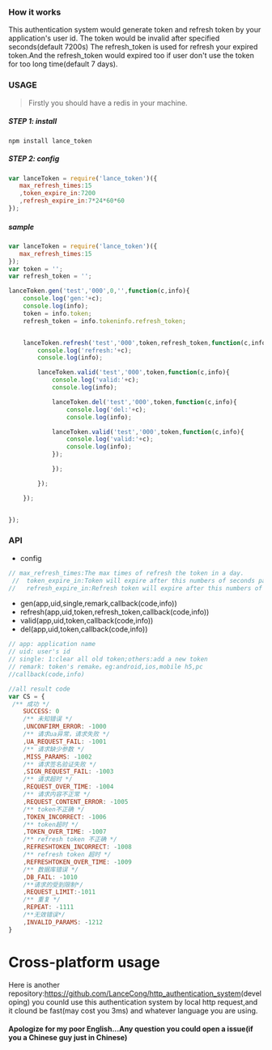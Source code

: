 ### How it works
This authentication system would generate <span>token</span> and <span>refresh token</span> by your application's user id.
The token would be invalid after specified seconds(default 7200s)
The refresh_token is used for refresh your expired token.And the refresh_token would expired too if user don't use the token for too long time(default 7 days).

### USAGE
> Firstly you should have a redis in your machine.

##### STEP 1: install
```
npm install lance_token
```
##### STEP 2: config
```js
var lanceToken = require('lance_token')({
   max_refresh_times:15
   ,token_expire_in:7200
   ,refresh_expire_in:7*24*60*60
});

```

##### sample
```js
var lanceToken = require('lance_token')({
   max_refresh_times:15
});
var token = '';
var refresh_token = '';

lanceToken.gen('test','000',0,'',function(c,info){
	console.log('gen:'+c);
	console.log(info);
	token = info.token;
	refresh_token = info.tokeninfo.refresh_token;


	lanceToken.refresh('test','000',token,refresh_token,function(c,info){
		console.log('refresh:'+c);
		console.log(info);

		lanceToken.valid('test','000',token,function(c,info){
			console.log('valid:'+c);
			console.log(info);

			lanceToken.del('test','000',token,function(c,info){
				console.log('del:'+c);
				console.log(info);

			lanceToken.valid('test','000',token,function(c,info){
				console.log('valid:'+c);
				console.log(info);
			});

			});

		});

	});


});


```

### API

* config
```js
// max_refresh_times:The max times of refresh the token in a day.
 //  token_expire_in:Token will expire after this numbers of seconds pass
//   refresh_expire_in:Refresh token will expire after this numbers of seconds pass

```

* gen(app,uid,single,remark,callback(code,info))
* refresh(app,uid,token,refresh_token,callback(code,info))
* valid(app,uid,token,callback(code,info))
* del(app,uid,token,callback(code,info))

```js
// app: application name
// uid: user's id
// single: 1:clear all old token;others:add a new token
// remark: token's remake。eg:android,ios,mobile h5,pc
//callback(code,info)

//all result code
var CS = {
 /** 成功 */
    SUCCESS: 0
    /** 未知错误 */
    ,UNCONFIRM_ERROR: -1000
    /** 请求ua异常，请求失败 */
    ,UA_REQUEST_FAIL: -1001
    /** 请求缺少参数 */
    ,MISS_PARAMS: -1002
    /** 请求签名验证失败 */
    ,SIGN_REQUEST_FAIL: -1003
    /** 请求超时 */
    ,REQUEST_OVER_TIME: -1004
    /** 请求内容不正常 */
    ,REQUEST_CONTENT_ERROR: -1005
    /** token不正确 */
    ,TOKEN_INCORRECT: -1006
    /** token超时 */
    ,TOKEN_OVER_TIME: -1007
    /** refresh token 不正确 */
    ,REFRESHTOKEN_INCORRECT: -1008
    /** refresh token 超时 */
    ,REFRESHTOKEN_OVER_TIME: -1009
    /** 数据库错误 */
    ,DB_FAIL: -1010
    /**请求的受到限制*/
    ,REQUEST_LIMIT:-1011
    /** 重复 */
    ,REPEAT: -1111
    /**无效错误*/
    ,INVALID_PARAMS: -1212
}
```

# Cross-platform usage
Here is another repository:<a target="_blank" href="https://github.com/LanceCong/http_authentication_system">https://github.com/LanceCong/http_authentication_system<a/>(developing)
you counld use this authentication system by local http request,and it clound be fast(may cost you 3ms) and whatever language you are using.

#### Apologize for my poor English...Any question you could open a issue(if you a Chinese guy just in Chinese)
